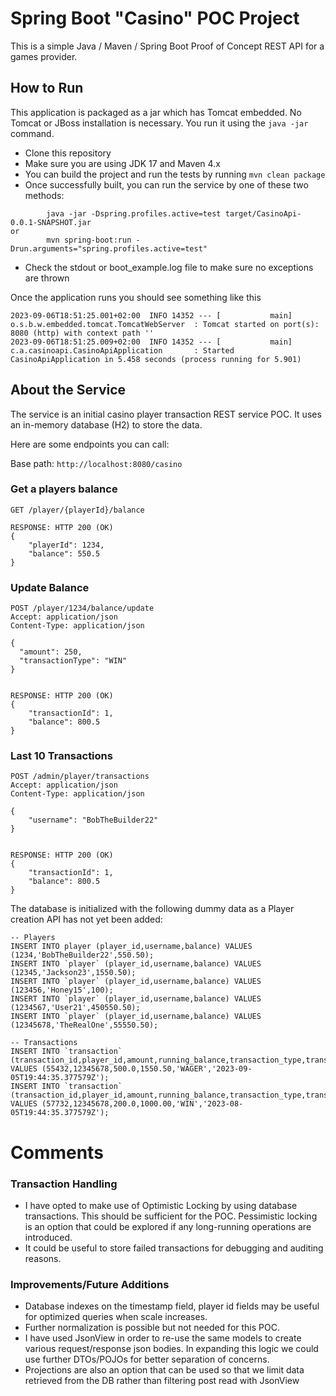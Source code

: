 # Spring Boot "Casino" POC Project

This is a simple Java / Maven / Spring Boot Proof of Concept REST API for a games provider.

## How to Run

This application is packaged as a jar which has Tomcat embedded. No Tomcat or JBoss installation is necessary. You run it using the ```java -jar``` command.

* Clone this repository
* Make sure you are using JDK 17 and Maven 4.x
* You can build the project and run the tests by running ```mvn clean package```
* Once successfully built, you can run the service by one of these two methods:
```
        java -jar -Dspring.profiles.active=test target/CasinoApi-0.0.1-SNAPSHOT.jar
or
        mvn spring-boot:run -Drun.arguments="spring.profiles.active=test"
```
* Check the stdout or boot_example.log file to make sure no exceptions are thrown

Once the application runs you should see something like this

```
2023-09-06T18:51:25.001+02:00  INFO 14352 --- [           main] o.s.b.w.embedded.tomcat.TomcatWebServer  : Tomcat started on port(s): 8080 (http) with context path ''
2023-09-06T18:51:25.009+02:00  INFO 14352 --- [           main] c.a.casinoapi.CasinoApiApplication       : Started CasinoApiApplication in 5.458 seconds (process running for 5.901)
```

## About the Service

The service is an initial casino player transaction REST service POC. It uses an in-memory database (H2) to store the data.

Here are some endpoints you can call:

Base path: `http://localhost:8080/casino`

### Get a players balance

```
GET /player/{playerId}/balance

RESPONSE: HTTP 200 (OK)
{
    "playerId": 1234,
    "balance": 550.5
}
```

### Update Balance

```
POST /player/1234/balance/update
Accept: application/json
Content-Type: application/json

{
  "amount": 250,
  "transactionType": "WIN"
}


RESPONSE: HTTP 200 (OK)
{
    "transactionId": 1,
    "balance": 800.5
}
```

### Last 10 Transactions

```
POST /admin/player/transactions
Accept: application/json
Content-Type: application/json

{
    "username": "BobTheBuilder22"
}


RESPONSE: HTTP 200 (OK)
{
    "transactionId": 1,
    "balance": 800.5
}
```

The database is initialized with the following dummy data as a Player creation API has not yet been added:

```
-- Players
INSERT INTO player (player_id,username,balance) VALUES (1234,'BobTheBuilder22',550.50);
INSERT INTO `player` (player_id,username,balance) VALUES (12345,'Jackson23',1550.50);
INSERT INTO `player` (player_id,username,balance) VALUES (123456,'Honey15',100);
INSERT INTO `player` (player_id,username,balance) VALUES (1234567,'User21',450550.50);
INSERT INTO `player` (player_id,username,balance) VALUES (12345678,'TheRealOne',55550.50);

-- Transactions
INSERT INTO `transaction` (transaction_id,player_id,amount,running_balance,transaction_type,transaction_date_time) VALUES (55432,12345678,500.0,1550.50,'WAGER','2023-09-05T19:44:35.377579Z');
INSERT INTO `transaction` (transaction_id,player_id,amount,running_balance,transaction_type,transaction_date_time) VALUES (57732,12345678,200.0,1000.00,'WIN','2023-08-05T19:44:35.377579Z');
```


# Comments

### Transaction Handling
* I have opted to make use of Optimistic Locking by using database transactions. This should be sufficient for the POC. 
Pessimistic locking is an option that could be explored if any long-running operations are introduced. 
* It could be useful to store failed transactions for debugging and auditing reasons.

### Improvements/Future Additions
* Database indexes on the timestamp field, player id fields may be useful for optimized queries when scale increases.
* Further normalization is possible but not needed for this POC.
* I have used JsonView in order to re-use the same models to create various request/response json bodies. In expanding this logic we could use further DTOs/POJOs for better separation of concerns.
* Projections are also an option that can be used so that we limit data retrieved from the DB rather than filtering post read with JsonView
